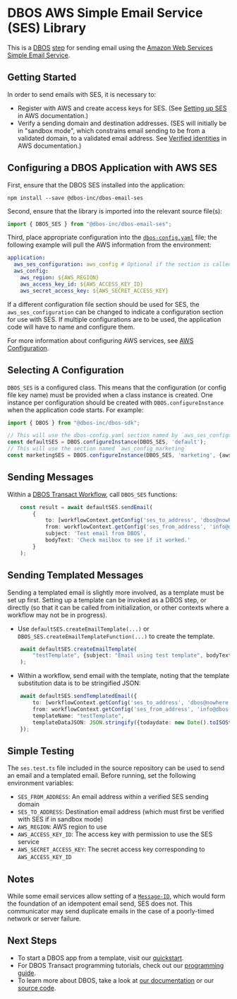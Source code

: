 # DBOS AWS Simple Email Service (SES) Library

This is a [DBOS](https://docs.dbos.dev/) [step](https://docs.dbos.dev/typescript/tutorials/step-tutorial) for sending email using the [Amazon Web Services Simple Email Service](https://aws.amazon.com/ses/).

## Getting Started
In order to send emails with SES, it is necessary to:
- Register with AWS and create access keys for SES. (See [Setting up SES](https://docs.aws.amazon.com/ses/latest/dg/setting-up.html) in AWS documentation.)
- Verify a sending domain and destination addresses. (SES will initially be in "sandbox mode", which constrains email sending to be from a validated domain, to a validated email address.  See [Verified identities](https://docs.aws.amazon.com/ses/latest/dg/setting-up.html) in AWS documentation.)

## Configuring a DBOS Application with AWS SES
First, ensure that the DBOS SES  installed into the application:
```
npm install --save @dbos-inc/dbos-email-ses
```

Second, ensure that the library is imported into the relevant source file(s):
```typescript
import { DBOS_SES } from "@dbos-inc/dbos-email-ses";
```

Third, place appropriate configuration into the [`dbos-config.yaml`](https://docs.dbos.dev/typescript/reference/configuration) file; the following example will pull the AWS information from the environment:
```yaml
application:
  aws_ses_configuration: aws_config # Optional if the section is called `aws_config`
  aws_config:
    aws_region: ${AWS_REGION}
    aws_access_key_id: ${AWS_ACCESS_KEY_ID}
    aws_secret_access_key: ${AWS_SECRET_ACCESS_KEY}
```

If a different configuration file section should be used for SES, the `aws_ses_configuration` can be changed to indicate a configuration section for use with SES.  If multiple configurations are to be used, the application code will have to name and configure them.

For more information about configuring AWS services, see [AWS Configuration](https://docs.dbos.dev/typescript/reference/libraries#aws-configuration).

## Selecting A Configuration
`DBOS_SES` is a configured class.  This means that the configuration (or config file key name) must be provided when a class instance is created.  One instance per configuration should be created with `DBOS.configureInstance` when the application code starts.  For example:
```typescript
import { DBOS } from "@dbos-inc/dbos-sdk";

// This will use the dbos-config.yaml section named by `aws_ses_configuration` if it is specified, or `aws_config` if not
const defaultSES = DBOS.configureInstance(DBOS_SES, 'default');
// This will use the section named `aws_config_marketing`
const marketingSES = DBOS.configureInstance(DBOS_SES, 'marketing', {awscfgname: 'aws_config_marketing'});
```

## Sending Messages
Within a [DBOS Transact Workflow](https://docs.dbos.dev/typescript/tutorials/workflow-tutorial), call `DBOS_SES` functions:
```typescript
    const result = await defaultSES.sendEmail(
        {
            to: [workflowContext.getConfig('ses_to_address', 'dbos@nowhere.dev')],
            from: workflowContext.getConfig('ses_from_address', 'info@dbos.dev'),
            subject: 'Test email from DBOS',
            bodyText: 'Check mailbox to see if it worked.'
        }
    );
```

## Sending Templated Messages
Sending a templated email is slightly more involved, as a template must be set up first.  Setting up a template can be invoked as a DBOS step, or directly (so that it can be called from initialization, or other contexts where a workflow may not be in progress).
- Use `defaultSES.createEmailTemplate(...)` or `DBOS_SES.createEmailTemplateFunction(...)` to create the template.
```typescript
    await defaultSES.createEmailTemplate(
        "testTemplate", {subject: "Email using test template", bodyText: "Today's date is {{todaydate}}."}
    );
```
- Within a workflow, send email with the template, noting that the template substitution data is to be stringified JSON:
```typescript
    await defaultSES.sendTemplatedEmail({
        to: [workflowContext.getConfig('ses_to_address', 'dbos@nowhere.dev')],
        from: workflowContext.getConfig('ses_from_address', 'info@dbos.dev'),
        templateName: "testTemplate",
        templateDataJSON: JSON.stringify({todaydate: new Date().toISOString()}),
    });
```

## Simple Testing
The `ses.test.ts` file included in the source repository can be used to send an email and a templated email.  Before running, set the following environment variables:
- `SES_FROM_ADDRESS`: An email address within a verified SES sending domain
- `SES_TO_ADDRESS`: Destination email address (which must first be verified with SES if in sandbox mode)
- `AWS_REGION`: AWS region to use
- `AWS_ACCESS_KEY_ID`: The access key with permission to use the SES service
- `AWS_SECRET_ACCESS_KEY`: The secret access key corresponding to `AWS_ACCESS_KEY_ID`

## Notes
While some email services allow setting of a [`Message-ID`](https://en.wikipedia.org/wiki/Message-ID), which would form the foundation of an idempotent email send, SES does not.  This communicator may send duplicate emails in the case of a poorly-timed network or server failure.

## Next Steps
- To start a DBOS app from a template, visit our [quickstart](https://docs.dbos.dev/quickstart).
- For DBOS Transact programming tutorials, check out our [programming guide](https://docs.dbos.dev/typescript/programming-guide).
- To learn more about DBOS, take a look at [our documentation](https://docs.dbos.dev/) or our [source code](https://github.com/dbos-inc/dbos-transact).
